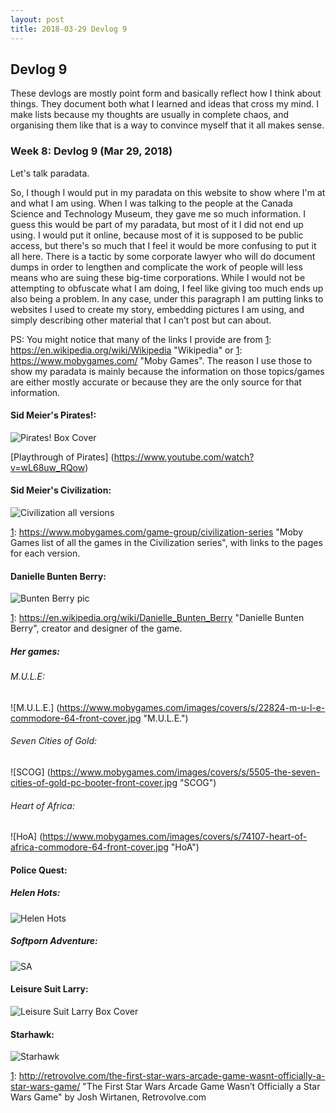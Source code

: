 ```yaml
---
layout: post
title: 2018-03-29 Devlog 9
---
```


## Devlog 9

These devlogs are mostly point form and basically reflect how I think about things. They document both what I learned and ideas that cross my mind. I make lists because my thoughts are usually in complete chaos, and organising them like that is a way to convince myself that it all makes sense.

### Week 8: Devlog 9 (Mar 29, 2018)

Let's talk paradata.

So, I though I would put in my paradata on this website to show where I'm at and what I am using. When I was talking to the people at the Canada Science and Technology Museum, they gave me so much information. I guess this would be part of my paradata, but most of it I did not end up using. I would put it online, because most of it is supposed to be public access, but there's so much that I feel it would be more confusing to put it all here. There is a tactic by some corporate lawyer who will do document dumps in order to lengthen and complicate the work of people will less means who are suing these big-time corporations. While I would not be attempting to obfuscate what I am doing, I feel like giving too much ends up also being a problem. In any case, under this paragraph I am putting links to websites I used to create my story, embedding pictures I am using, and simply describing other material that I can’t post but can about. 

PS: You might notice that many of the links I provide are from [1]: https://en.wikipedia.org/wiki/Wikipedia "Wikipedia" or [1]: https://www.mobygames.com/ "Moby Games". The reason I use those to show my paradata is mainly because the information on those topics/games are either mostly accurate or because they are the only source for that information.

#### Sid Meier's Pirates!:

![Pirates! Box Cover](https://upload.wikimedia.org/wikipedia/en/4/46/Sid_Meier%27s_Pirates%21_%281987%29_Coverart.png "Pirates! Box Cover")

[Playthrough of Pirates] (https://www.youtube.com/watch?v=wL68uw_RQow)

#### Sid Meier's Civilization:

![Civilization all versions](https://www.pcgamesn.com/sites/default/files/Civilization%20games%20ranked.jpg "Civilization all versions")

[1]: https://www.mobygames.com/game-group/civilization-series "Moby Games list of all the games in the Civilization series", with links to the pages for each version.

#### Danielle Bunten Berry:

![Bunten Berry pic](https://proxy.duckduckgo.com/iur/?f=1&image_host=http%3A%2F%2F24.media.tumblr.com%2Ftumblr_m9zf8tB4Gw1rpkenpo1_400.jpg&u=http://78.media.tumblr.com/tumblr_m9zf8tB4Gw1rpkenpo1_400.jpg "Bunten Berry pic")

[1]: https://en.wikipedia.org/wiki/Danielle_Bunten_Berry "Danielle Bunten Berry", creator and designer of the game.

##### Her games:

###### M.U.L.E:

![M.U.L.E.] (https://www.mobygames.com/images/covers/s/22824-m-u-l-e-commodore-64-front-cover.jpg  "M.U.L.E.")

[1]: https://www.mobygames.com/game/mule "MOby Games Article on M.U.L.E"

###### Seven Cities of Gold:

![SCOG] (https://www.mobygames.com/images/covers/s/5505-the-seven-cities-of-gold-pc-booter-front-cover.jpg "SCOG")

[1]: https://www.mobygames.com/game/seven-cities-of-gold "Moby Games article on Seven Cities of Gold"

###### Heart of Africa:


![HoA] (https://www.mobygames.com/images/covers/s/74107-heart-of-africa-commodore-64-front-cover.jpg "HoA")

[1]: https://www.mobygames.com/game/c64/heart-of-africa "Moby Games article on Hear of Africa"

#### Police Quest:

##### Helen Hots:

![Helen Hots](https://vignette.wikia.nocookie.net/policequest/images/3/32/Helen_Hots.jpg/revision/latest?cb=20090716060226 "Helen Hots") 

[1]: http://policequest.wikia.com/wiki/Helen_Hots "Police Quest Wikia article on Helen Hots" 

##### Softporn Adventure:

![SA](https://upload.wikimedia.org/wikipedia/en/1/13/Softporn_Adventure_box_cover.jpg "SA")

[1]: https://www.mobygames.com/game/softporn-adventure "Moby Games Article on Softporn Adventure"

[1]: https://en.wikipedia.org/wiki/Softporn_Adventure "Wikipedia article on Softporn Adventure" 

#### Leisure Suit Larry:

![Leisure Suit Larry Box Cover](https://www.mobygames.com/images/covers/large/946883779-00.jpg "Leisure Suit Larry Box Cover") 

[1]: https://www.mobygames.com/game-group/leisure-suit-larry-series "Moby Game article on Leisure Suit Larry"

#### Starhawk:

![Starhawk](https://proxy.duckduckgo.com/iu/?u=http%3A%2F%2Fwww.vernimark.com%2Farcade%2Fpcb%2Fstarhawk%2Fstarhawk01.jpg&f=1 "Starhawk")

[1]: https://www.mobygames.com/game/starhawk "Moby Games article on Starhawk"

[1]: http://retrovolve.com/the-first-star-wars-arcade-game-wasnt-officially-a-star-wars-game/ "The First Star Wars Arcade Game Wasn’t Officially a Star Wars Game" by Josh Wirtanen, Retrovolve.com
